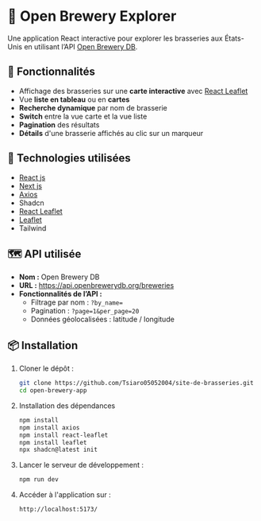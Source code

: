 # 🍺 Open Brewery Explorer

Une application React interactive pour explorer les brasseries aux États-Unis en utilisant l’API [Open Brewery DB](https://www.openbrewerydb.org/).

## 🚀 Fonctionnalités

- Affichage des brasseries sur une **carte interactive** avec [React Leaflet](https://react-leaflet.js.org/)
- Vue **liste en tableau** ou en **cartes**
- **Recherche dynamique** par nom de brasserie
- **Switch** entre la vue carte et la vue liste
- **Pagination** des résultats
- **Détails** d'une brasserie affichés au clic sur un marqueur

## 🧰 Technologies utilisées

- [React js](https://reactjs.org/)
- [Next js](https://nextjs.org/)
- [Axios](https://axios-http.com/)
- Shadcn
- [React Leaflet](https://react-leaflet.js.org/)
- [Leaflet](https://leafletjs.com/)
- Tailwind 

## 🗺️ API utilisée

- **Nom :** Open Brewery DB
- **URL :** https://api.openbrewerydb.org/breweries
- **Fonctionnalités de l’API :**
  - Filtrage par nom : `?by_name=`
  - Pagination : `?page=1&per_page=20`
  - Données géolocalisées : latitude / longitude

## 📦 Installation

1. Cloner le dépôt :
   ```bash
   git clone https://github.com/Tsiaro05052004/site-de-brasseries.git
   cd open-brewery-app

2. Installation des dépendances
   ```bash
   npm install 
   npm install axios 
   npm install react-leaflet 
   npm install leaflet
   npx shadcn@latest init 

3. Lancer le serveur de développement :
   ```bash
   npm run dev

4. Accéder à l'application sur :
   ```bash
   http://localhost:5173/

